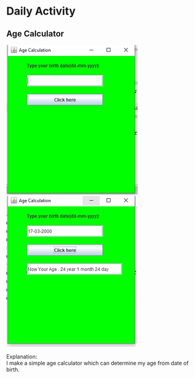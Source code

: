 # Daily Activity
## Age Calculator
![Picture not found](images/age.PNG)
![Picture not found](images/age1.PNG)

Explanation:<br>
I make a simple age calculator which can determine my age from date of birth.
